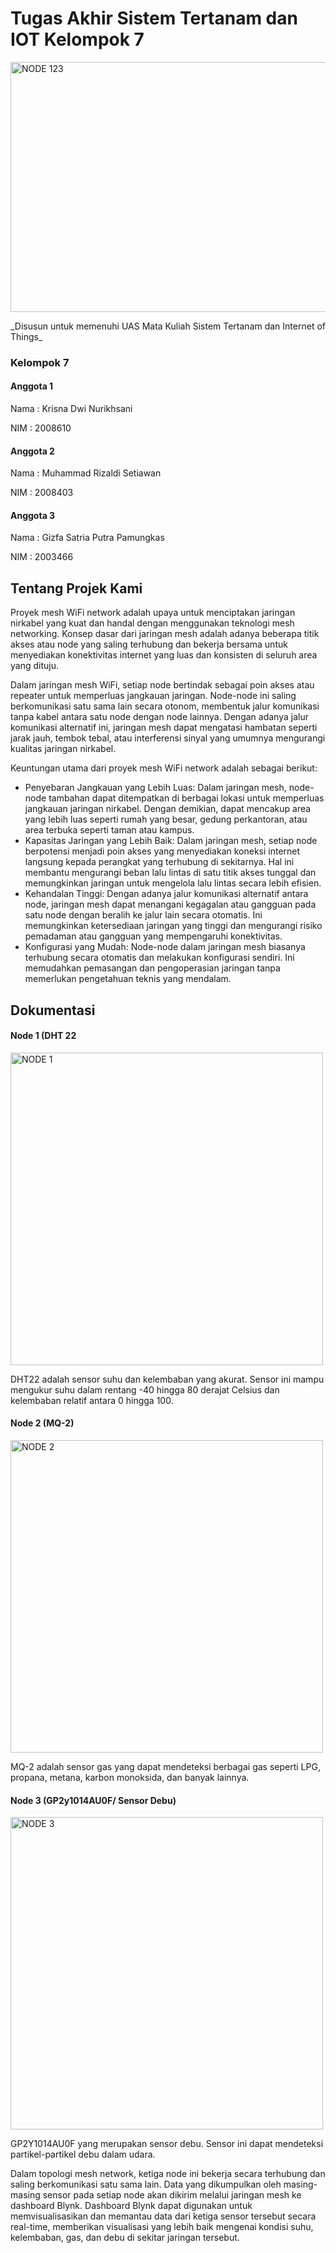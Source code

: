 # Tugas Akhir Sistem Tertanam dan IOT Kelompok 7
<img src="https://github.com/krisnadn11/SistemTertanam-IOT/blob/main/NODE%20123.jpg" alt="NODE 123" width="771" height="400"><br>
  <figcaption>_Disusun untuk memenuhi UAS Mata Kuliah Sistem Tertanam dan Internet of Things_</figcaption>

### Kelompok 7 

#### Anggota 1
Nama    : Krisna Dwi Nurikhsani

NIM     : 2008610

#### Anggota 2
Nama    : Muhammad Rizaldi Setiawan

NIM     : 2008403

#### Anggota 3
Nama    : Gizfa Satria Putra Pamungkas

NIM     : 2003466


## Tentang Projek Kami
Proyek mesh WiFi network adalah upaya untuk menciptakan jaringan nirkabel yang kuat dan handal dengan menggunakan teknologi mesh networking. Konsep dasar dari jaringan mesh adalah adanya beberapa titik akses atau node yang saling terhubung dan bekerja bersama untuk menyediakan konektivitas internet yang luas dan konsisten di seluruh area yang dituju.

Dalam jaringan mesh WiFi, setiap node bertindak sebagai poin akses atau repeater untuk memperluas jangkauan jaringan. Node-node ini saling berkomunikasi satu sama lain secara otonom, membentuk jalur komunikasi tanpa kabel antara satu node dengan node lainnya. Dengan adanya jalur komunikasi alternatif ini, jaringan mesh dapat mengatasi hambatan seperti jarak jauh, tembok tebal, atau interferensi sinyal yang umumnya mengurangi kualitas jaringan nirkabel.

Keuntungan utama dari proyek mesh WiFi network adalah sebagai berikut:

- Penyebaran Jangkauan yang Lebih Luas: Dalam jaringan mesh, node-node tambahan dapat ditempatkan di berbagai lokasi untuk memperluas jangkauan jaringan nirkabel. Dengan demikian, dapat mencakup area yang lebih luas seperti rumah yang besar, gedung perkantoran, atau area terbuka seperti taman atau kampus.
- Kapasitas Jaringan yang Lebih Baik: Dalam jaringan mesh, setiap node berpotensi menjadi poin akses yang menyediakan koneksi internet langsung kepada perangkat yang terhubung di sekitarnya. Hal ini membantu mengurangi beban lalu lintas di satu titik akses tunggal dan memungkinkan jaringan untuk mengelola lalu lintas secara lebih efisien.
- Kehandalan Tinggi: Dengan adanya jalur komunikasi alternatif antara node, jaringan mesh dapat menangani kegagalan atau gangguan pada satu node dengan beralih ke jalur lain secara otomatis. Ini memungkinkan ketersediaan jaringan yang tinggi dan mengurangi risiko pemadaman atau gangguan yang mempengaruhi konektivitas.
- Konfigurasi yang Mudah: Node-node dalam jaringan mesh biasanya terhubung secara otomatis dan melakukan konfigurasi sendiri. Ini memudahkan pemasangan dan pengoperasian jaringan tanpa memerlukan pengetahuan teknis yang mendalam.

## Dokumentasi
#### Node 1 (DHT 22
<img src="https://github.com/krisnadn11/SistemTertanam-IOT/blob/main/NODE%201.jpg" alt="NODE 1" width="500" height="500"><br>
  <figcaption>DHT22 adalah sensor suhu dan kelembaban yang akurat. Sensor ini mampu mengukur suhu dalam rentang -40 hingga 80 derajat Celsius dan kelembaban relatif antara 0 hingga 100.</figcaption>

#### Node 2 (MQ-2)
<img src="https://github.com/krisnadn11/SistemTertanam-IOT/blob/main/NODE%202.jpg" alt="NODE 2" width="500" height="500"><br>
  <figcaption>MQ-2 adalah sensor gas yang dapat mendeteksi berbagai gas seperti LPG, propana, metana, karbon monoksida, dan banyak lainnya.</figcaption>

#### Node 3 (GP2y1014AU0F/ Sensor Debu)
<img src="https://github.com/krisnadn11/SistemTertanam-IOT/blob/main/NODE%203.jpg" alt="NODE 3" width="500" height="500"><br>
  <figcaption>GP2Y1014AU0F yang merupakan sensor debu. Sensor ini dapat mendeteksi partikel-partikel debu dalam udara.</figcaption>

Dalam topologi mesh network, ketiga node ini bekerja secara terhubung dan saling berkomunikasi satu sama lain. Data yang dikumpulkan oleh masing-masing sensor pada setiap node akan dikirim melalui jaringan mesh ke dashboard Blynk. Dashboard Blynk dapat digunakan untuk memvisualisasikan dan memantau data dari ketiga sensor tersebut secara real-time, memberikan visualisasi yang lebih baik mengenai kondisi suhu, kelembaban, gas, dan debu di sekitar jaringan tersebut.
